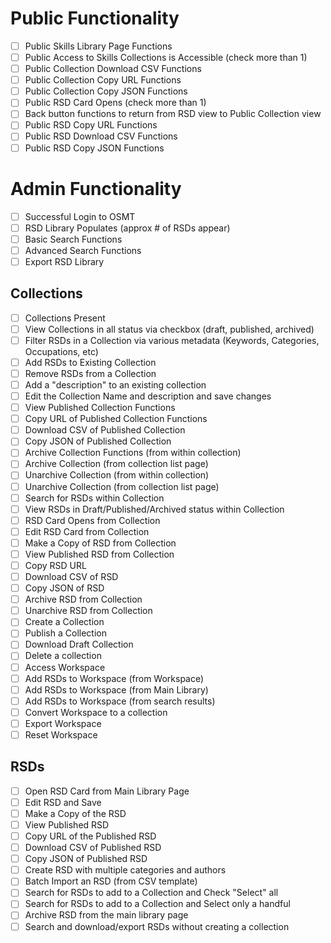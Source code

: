 # Public Functionality
- [ ] Public Skills Library Page Functions
- [ ] Public Access to Skills Collections is Accessible (check more than 1)
- [ ] Public Collection Download CSV Functions
- [ ] Public Collection Copy URL Functions
- [ ] Public Collection Copy JSON Functions
- [ ] Public RSD Card Opens (check more than 1)
- [ ] Back button functions to return from RSD view to Public Collection view
- [ ] Public RSD Copy URL Functions
- [ ] Public RSD Download CSV Functions
- [ ] Public RSD Copy JSON Functions

# Admin Functionality
- [ ] Successful Login to OSMT
- [ ] RSD Library Populates (approx # of RSDs appear)
- [ ] Basic Search Functions
- [ ] Advanced Search Functions
- [ ] Export RSD Library

## Collections
- [ ] Collections Present
- [ ] View Collections in all status via checkbox (draft, published, archived)
- [ ] Filter RSDs in a Collection via various metadata (Keywords, Categories, Occupations, etc)
- [ ] Add RSDs to Existing Collection
- [ ] Remove RSDs from a Collection
- [ ] Add a "description" to an existing collection
- [ ] Edit the Collection Name and description and save changes
- [ ] View Published Collection Functions
- [ ] Copy URL of Published Collection Functions
- [ ] Download CSV of Published Collection
- [ ] Copy JSON of Published Collection
- [ ] Archive Collection Functions (from within collection)
- [ ] Archive Collection (from collection list page)
- [ ] Unarchive Collection (from within collection)
- [ ] Unarchive Collection (from collection list page)
- [ ] Search for RSDs within Collection
- [ ] View RSDs in Draft/Published/Archived status within Collection
- [ ] RSD Card Opens from Collection
- [ ] Edit RSD Card from Collection
- [ ] Make a Copy of RSD from Collection
- [ ] View Published RSD from Collection
- [ ] Copy RSD URL
- [ ] Download CSV of RSD
- [ ] Copy JSON of RSD
- [ ] Archive RSD from Collection
- [ ] Unarchive RSD from Collection
- [ ] Create a Collection
- [ ] Publish a Collection
- [ ] Download Draft Collection
- [ ] Delete a collection
- [ ] Access Workspace
- [ ] Add RSDs to Workspace (from Workspace)
- [ ] Add RSDs to Workspace (from Main Library)
- [ ] Add RSDs to Workspace (from search results)
- [ ] Convert Workspace to a collection
- [ ] Export Workspace
- [ ] Reset Workspace

## RSDs
- [ ] Open RSD Card from Main Library Page
- [ ] Edit RSD and Save
- [ ] Make a Copy of the RSD
- [ ] View Published RSD
- [ ] Copy URL of the Published RSD
- [ ] Download CSV of Published RSD
- [ ] Copy JSON of Published RSD
- [ ] Create RSD with multiple categories and authors
- [ ] Batch Import an RSD (from CSV template)
- [ ] Search for RSDs to add to a Collection and Check "Select" all
- [ ] Search for RSDs to add to a Collection and Select only a handful
- [ ] Archive RSD from the main library page
- [ ] Search and download/export  RSDs without creating a collection
